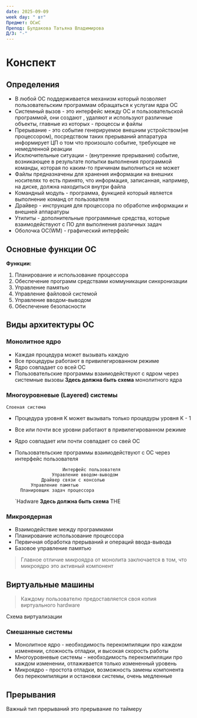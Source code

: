 ```yaml
---
date: 2025-09-09
week day: " вт"
Предмет: ОСиС
Препод: Булдакова Татьяна Владимирова
Д/З: "-"
---
```

# Конспект
## Определения

- В любой ОС поддерживается механизм который позволяет пользовательским программам обращаться к услугам ядра ОС
- Системный вызов -  это интерфейс между ОС и пользовательской программой, они создают , удаляют и используют различные объекты, главные из которых - процессы и файлы
- Прерывание - это событие генерируемое внешним устройством(не процессором), посредством таких прерываний аппаратура информирует ЦП о том что произошло событие, требующее не немедленной реакции 
- Исключительные ситуации - (внутренние прерывания) событие, возникающее в результате попытки выполнения программой команды, которая по каким-то причинам выполниться не может
- Файлы предназначены для хранения информации на внешних носителях то есть принято, что информация, записанная, например, на диске, должна находиться внутри файла
- Командный модуль - программа, функцией который является выполнение команд от пользователя
- Драйвер - инструкция для процессора по обработке информации и внешней аппаратуры
- Утилиты - дополнительные программные средства, которые взаимодействуют с ПО для выполнения различных задач
- Оболочка ОС(WM) - графический интерфейс

## Основные функции ОС

**Функции:**
1) Планирование и использование процессора
2) Обеспечение программ средствами коммуникации синхронизации
3) Управление памятью
4) Управление файловой системой
5) Управление вводом-выводом
6) Обеспечение безопасности

## Виды архитектуры ОС

### Монолитное ядро

- Каждая процедура может вызывать каждую 
- Все процедуры работают в привилегированном режиме
- Ядро совпадает со всей ОС
- Пользовательские программы взаимодействуют с ядром через системные вызовы
**Здесь должна быть схема** монолитного ядра

### Многоуровневые (Layered) системы
`Слоеная система`
- Процедура уровня K может вызывать только процедуры уровня K - 1
- Все или почти все уровни работают в привилегированном режиме 
- Ядро совпадает или почти совпадает со свей ОС
- Пользовательские программы взаимодействуют с ОС через интерфейс пользователя

						Интерфейс пользователя
					Управление вводом-выводом
				Драйвер связи с консолью
			Управление памятью
		Планировщик задач процессора
	`Hadware
**Здесь должна быть схема** THE


### Микроядерная

- Взаимодействие между программами
- Планирование использование процессора
- Первичная обработка прерываний и операций ввода-вывода
- Базовое управление памятью

>Главное отличие микроядра от монолита заключается в том, что микроядро это активный компонент 

## Виртуальные машины

> Каждому пользователю предоставляется своя копия виртуального hardware


Схема виртуализации


### Смешанные системы

- Монолитное ядро - необходимость перекомпиляции про каждом изменении, сложность отладки, и высокая скорость работы
- Многоуровневые системы - необходимость перекомпиляции про каждом изменении, отлаживается только измененный уровень
- Микроядро - простота отладки, возможность замены компонента без перекомпиляции и остановки системы, очень медленные 

## Прерывания


Важный тип прерываний это  прерывание по таймеру
